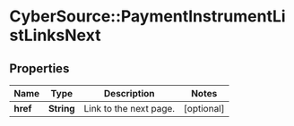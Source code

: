 # CyberSource::PaymentInstrumentListLinksNext

## Properties
Name | Type | Description | Notes
------------ | ------------- | ------------- | -------------
**href** | **String** | Link to the next page.  | [optional] 


